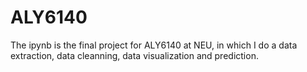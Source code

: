 # ALY6140

The ipynb is the final project for ALY6140 at NEU, in which I do a data extraction, data cleanning, data visualization and prediction.
